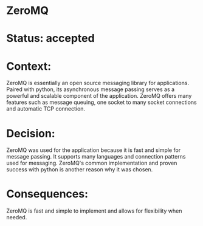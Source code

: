 # ZeroMQ

# Status: accepted

# Context:

ZeroMQ is essentially an open source messaging library for applications. Paired with python, its asynchronous message passing serves as a powerful and scalable component of the application. ZeroMQ offers many features such as message queuing, one socket to many socket connections and automatic TCP connection.

# Decision:

ZeroMQ was used for the application because it is fast and simple for message passing. It supports many languages and connection patterns used for messaging. ZeroMQ's common implementation and proven success with python is another reason why it was chosen.

# Consequences:

ZeroMQ is fast and simple to implement and allows for flexibility when needed.
